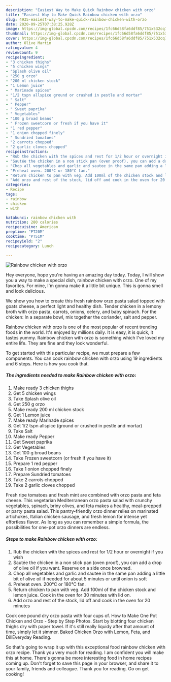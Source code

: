 ```yaml
---
description: "Easiest Way to Make Quick Rainbow chicken with orzo"
title: "Easiest Way to Make Quick Rainbow chicken with orzo"
slug: 4935-easiest-way-to-make-quick-rainbow-chicken-with-orzo
date: 2020-09-25T07:38:25.928Z
image: https://img-global.cpcdn.com/recipes/1fc66d58fa6ddf85/751x532cq70/rainbow-chicken-with-orzo-recipe-main-photo.jpg
thumbnail: https://img-global.cpcdn.com/recipes/1fc66d58fa6ddf85/751x532cq70/rainbow-chicken-with-orzo-recipe-main-photo.jpg
cover: https://img-global.cpcdn.com/recipes/1fc66d58fa6ddf85/751x532cq70/rainbow-chicken-with-orzo-recipe-main-photo.jpg
author: Olive Martin
ratingvalue: 4
reviewcount: 9
recipeingredient:
- "3 chicken thighs"
- "5 chicken wings"
- "Splash olive oil"
- "250 g orzo"
- "200 ml chicken stock"
- "1 Lemon juice"
- " Marinade spices"
- "1/2 tspn allspice ground or crushed in pestle and mortar"
- " Salt"
- " Pepper"
- " Sweet paprika"
- " Vegetables"
- "100 g broad beans"
- " Frozen sweetcorn or fresh if you have it"
- "1 red pepper"
- "1 onion chopped finely"
- " Sundried tomatoes"
- "2 carrots chopped"
- "2 garlic cloves chopped"
recipeinstructions:
- "Rub the chicken with the spices and rest for 1/2 hour or overnight if you wish"
- "Sautée the chicken in a non stick pan (oven proof), you can add a drop of olive oil if you want. Reserve on a side once browned."
- "Chop all vegetables and garlic and sautee in the same pan adding a little bit of olive oil if needed for about 5 minutes or until onion is soft"
- "Preheat oven. 200°C or 180°C fan."
- "Return chicken to pan with veg. Add 100ml of the chicken stock and lemon juice. Cook in the oven for 30 minutes with lid on."
- "Add orzo and rest of the stock, lid off and cook in the oven for 20 minutes"
categories:
- Recipe
tags:
- rainbow
- chicken
- with

katakunci: rainbow chicken with 
nutrition: 280 calories
recipecuisine: American
preptime: "PT20M"
cooktime: "PT51M"
recipeyield: "2"
recipecategory: Lunch

---
```



![Rainbow chicken with orzo](https://img-global.cpcdn.com/recipes/1fc66d58fa6ddf85/751x532cq70/rainbow-chicken-with-orzo-recipe-main-photo.jpg)

Hey everyone, hope you're having an amazing day today. Today, I will show you a way to make a special dish, rainbow chicken with orzo. One of my favorites. For mine, I'm gonna make it a little bit unique. This is gonna smell and look delicious.

We show you how to create this fresh rainbow orzo pasta salad topped with goats cheese, a perfect light and healthy dish. Tender chicken in a lemony broth with orzo pasta, carrots, onions, celery, and baby spinach. For the chicken: In a separate bowl, mix together the coriander, salt and pepper.

Rainbow chicken with orzo is one of the most popular of recent trending foods in the world. It's enjoyed by millions daily. It is easy, it is quick, it tastes yummy. Rainbow chicken with orzo is something which I've loved my entire life. They are fine and they look wonderful.


To get started with this particular recipe, we must prepare a few components. You can cook rainbow chicken with orzo using 19 ingredients and 6 steps. Here is how you cook that.

<!--inarticleads1-->

##### The ingredients needed to make Rainbow chicken with orzo:

1. Make ready 3 chicken thighs
1. Get 5 chicken wings
1. Take Splash olive oil
1. Get 250 g orzo
1. Make ready 200 ml chicken stock
1. Get 1 Lemon juice
1. Make ready  Marinade spices
1. Get 1/2 tspn allspice (ground or crushed in pestle and mortar)
1. Take  Salt
1. Make ready  Pepper
1. Get  Sweet paprika
1. Get  Vegetables
1. Get 100 g broad beans
1. Take  Frozen sweetcorn (or fresh if you have it)
1. Prepare 1 red pepper
1. Take 1 onion chopped finely
1. Prepare  Sundried tomatoes
1. Take 2 carrots chopped
1. Take 2 garlic cloves chopped


Fresh ripe tomatoes and fresh mint are combined with orzo pasta and feta cheese. This vegetarian Mediterranean orzo pasta salad with crunchy vegetables, spinach, briny olives, and feta makes a healthy, meal-prepped or party pasta salad. This pantry-friendly orzo dinner relies on marinated artichokes, Italian chicken sausage, and fresh lemon for intense yet effortless flavor. As long as you can remember a simple formula, the possibilities for one-pot orzo dinners are endless. 

<!--inarticleads2-->

##### Steps to make Rainbow chicken with orzo:

1. Rub the chicken with the spices and rest for 1/2 hour or overnight if you wish
1. Sautée the chicken in a non stick pan (oven proof), you can add a drop of olive oil if you want. Reserve on a side once browned.
1. Chop all vegetables and garlic and sautee in the same pan adding a little bit of olive oil if needed for about 5 minutes or until onion is soft
1. Preheat oven. 200°C or 180°C fan.
1. Return chicken to pan with veg. Add 100ml of the chicken stock and lemon juice. Cook in the oven for 30 minutes with lid on.
1. Add orzo and rest of the stock, lid off and cook in the oven for 20 minutes


Cook one pound dry orzo pasta with four cups of. How to Make One Pot Chicken and Orzo - Step by Step Photos. Start by blotting four chicken thighs dry with paper towel. If it&#39;s still really liquidy after that amount of time, simply let it simmer. Baked Chicken Orzo with Lemon, Feta, and DillEveryday Reading. 

So that's going to wrap it up with this exceptional food rainbow chicken with orzo recipe. Thank you very much for reading. I am confident you will make this at home. There's gonna be more interesting food in home recipes coming up. Don't forget to save this page in your browser, and share it to your family, friends and colleague. Thank you for reading. Go on get cooking!

